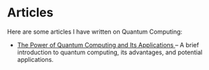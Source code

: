# Articles

Here are some articles I have written on Quantum Computing:

- [ The Power of Quantum Computing and Its Applications ](https://medium.com/@alessandra.uliana/the-power-of-quantum-computing-changing-the-way-we-solve-problems-fe87a02538ba) – A brief introduction to quantum computing, its advantages, and potential applications.
